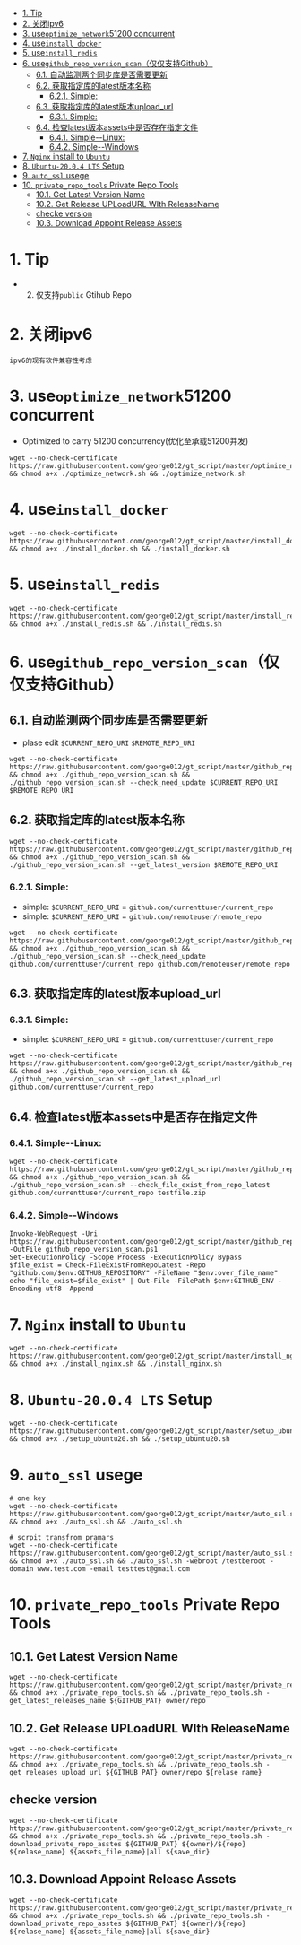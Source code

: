 <!-- TOC -->

- [1. Tip](#1-tip)
- [2. 关闭ipv6](#2-关闭ipv6)
- [3. use`optimize_network`51200 concurrent](#3-useoptimize_network51200-concurrent)
- [4. use`install_docker`](#4-useinstall_docker)
- [5. use`install_redis`](#5-useinstall_redis)
- [6. use`github_repo_version_scan`（仅仅支持Github）](#6-usegithub_repo_version_scan仅仅支持github)
    - [6.1. 自动监测两个同步库是否需要更新](#61-自动监测两个同步库是否需要更新)
    - [6.2. 获取指定库的latest版本名称](#62-获取指定库的latest版本名称)
        - [6.2.1. Simple:](#621-simple)
    - [6.3. 获取指定库的latest版本upload_url](#63-获取指定库的latest版本upload_url)
        - [6.3.1. Simple:](#631-simple)
    - [6.4. 检查latest版本assets中是否存在指定文件](#64-检查latest版本assets中是否存在指定文件)
        - [6.4.1. Simple--Linux:](#641-simple--linux)
        - [6.4.2. Simple--Windows](#642-simple--windows)
- [7. `Nginx` install to `Ubuntu`](#7-nginx-install-to-ubuntu)
- [8. `Ubuntu-20.0.4 LTS` Setup](#8-ubuntu-2004-lts-setup)
- [9. `auto_ssl` usege](#9-auto_ssl-usege)
- [10. `private_repo_tools` Private Repo Tools](#10-private_repo_tools-private-repo-tools)
    - [10.1. Get Latest Version Name](#101-get-latest-version-name)
    - [10.2. Get Release UPLoadURL WIth ReleaseName](#102-get-release-uploadurl-with-releasename)
    - [checke version](#checke-version)
    - [10.3. Download Appoint Release Assets](#103-download-appoint-release-assets)

<!-- /TOC -->

# 1. Tip
* 2. 仅支持`public` Gtihub Repo

# 2. 关闭ipv6
```
ipv6的现有软件兼容性考虑
```

# 3. use`optimize_network`51200 concurrent
* Optimized to carry 51200 concurrency(优化至承载51200并发)
```
wget --no-check-certificate https://raw.githubusercontent.com/george012/gt_script/master/optimize_network.sh && chmod a+x ./optimize_network.sh && ./optimize_network.sh
```

# 4. use`install_docker`
```
wget --no-check-certificate https://raw.githubusercontent.com/george012/gt_script/master/install_docker.sh && chmod a+x ./install_docker.sh && ./install_docker.sh
```

# 5. use`install_redis`
```
wget --no-check-certificate https://raw.githubusercontent.com/george012/gt_script/master/install_redis.sh && chmod a+x ./install_redis.sh && ./install_redis.sh
```

# 6. use`github_repo_version_scan`（仅仅支持Github）
## 6.1. 自动监测两个同步库是否需要更新
*   plase edit `$CURRENT_REPO_URI` `$REMOTE_REPO_URI`

```
wget --no-check-certificate https://raw.githubusercontent.com/george012/gt_script/master/github_repo_version_scan.sh && chmod a+x ./github_repo_version_scan.sh && ./github_repo_version_scan.sh --check_need_update $CURRENT_REPO_URI $REMOTE_REPO_URI
```

## 6.2. 获取指定库的latest版本名称
```
wget --no-check-certificate https://raw.githubusercontent.com/george012/gt_script/master/github_repo_version_scan.sh && chmod a+x ./github_repo_version_scan.sh && ./github_repo_version_scan.sh --get_latest_version $REMOTE_REPO_URI
```
### 6.2.1. Simple:
*   simple: `$CURRENT_REPO_URI` = `github.com/currenttuser/current_repo`
*   simple: `$CURRENT_REPO_URI` = `github.com/remoteuser/remote_repo`
```
wget --no-check-certificate https://raw.githubusercontent.com/george012/gt_script/master/github_repo_version_scan.sh && chmod a+x ./github_repo_version_scan.sh && ./github_repo_version_scan.sh --check_need_update github.com/currenttuser/current_repo github.com/remoteuser/remote_repo
```

## 6.3. 获取指定库的latest版本upload_url
### 6.3.1. Simple:
*   simple: `$CURRENT_REPO_URI` = `github.com/currenttuser/current_repo`
```
wget --no-check-certificate https://raw.githubusercontent.com/george012/gt_script/master/github_repo_version_scan.sh && chmod a+x ./github_repo_version_scan.sh && ./github_repo_version_scan.sh --get_latest_upload_url github.com/currenttuser/current_repo
```

## 6.4. 检查latest版本assets中是否存在指定文件
### 6.4.1. Simple--Linux:
```
wget --no-check-certificate https://raw.githubusercontent.com/george012/gt_script/master/github_repo_version_scan.sh && chmod a+x ./github_repo_version_scan.sh && ./github_repo_version_scan.sh --check_file_exist_from_repo_latest github.com/currenttuser/current_repo testfile.zip
```
### 6.4.2. Simple--Windows
```
Invoke-WebRequest -Uri https://raw.githubusercontent.com/george012/gt_script/master/github_repo_version_scan.ps1 -OutFile github_repo_version_scan.ps1
Set-ExecutionPolicy -Scope Process -ExecutionPolicy Bypass
$file_exist = Check-FileExistFromRepoLatest -Repo "github.com/$env:GITHUB_REPOSITORY" -FileName "$env:over_file_name"
echo "file_exist=$file_exist" | Out-File -FilePath $env:GITHUB_ENV -Encoding utf8 -Append
```

# 7. `Nginx` install to `Ubuntu`
```
wget --no-check-certificate https://raw.githubusercontent.com/george012/gt_script/master/install_nginx.sh && chmod a+x ./install_nginx.sh && ./install_nginx.sh
```

# 8. `Ubuntu-20.0.4 LTS` Setup
```
wget --no-check-certificate https://raw.githubusercontent.com/george012/gt_script/master/setup_ubuntu20.sh && chmod a+x ./setup_ubuntu20.sh && ./setup_ubuntu20.sh
```

# 9. `auto_ssl` usege
```
# one key
wget --no-check-certificate https://raw.githubusercontent.com/george012/gt_script/master/auto_ssl.sh && chmod a+x ./auto_ssl.sh && ./auto_ssl.sh

# scrpit transfrom pramars
wget --no-check-certificate https://raw.githubusercontent.com/george012/gt_script/master/auto_ssl.sh && chmod a+x ./auto_ssl.sh && ./auto_ssl.sh -webroot /testberoot -domain www.test.com -email testtest@gmail.com
```

# 10. `private_repo_tools` Private Repo Tools

## 10.1. Get Latest Version Name
```
wget --no-check-certificate https://raw.githubusercontent.com/george012/gt_script/master/private_repo_tools.sh && chmod a+x ./private_repo_tools.sh && ./private_repo_tools.sh -get_latest_releases_name ${GITHUB_PAT} owner/repo
```

## 10.2. Get Release UPLoadURL WIth ReleaseName
```
wget --no-check-certificate https://raw.githubusercontent.com/george012/gt_script/master/private_repo_tools.sh && chmod a+x ./private_repo_tools.sh && ./private_repo_tools.sh -get_releases_upload_url ${GITHUB_PAT} owner/repo ${relase_name}
```

## checke version
```
wget --no-check-certificate https://raw.githubusercontent.com/george012/gt_script/master/private_repo_tools.sh && chmod a+x ./private_repo_tools.sh && ./private_repo_tools.sh -download_private_repo_asstes ${GITHUB_PAT} ${owner}/${repo} ${relase_name} ${assets_file_name}|all ${save_dir}
```

## 10.3. Download Appoint Release Assets
```
wget --no-check-certificate https://raw.githubusercontent.com/george012/gt_script/master/private_repo_tools.sh && chmod a+x ./private_repo_tools.sh && ./private_repo_tools.sh -download_private_repo_asstes ${GITHUB_PAT} ${owner}/${repo} ${relase_name} ${assets_file_name}|all ${save_dir}
```